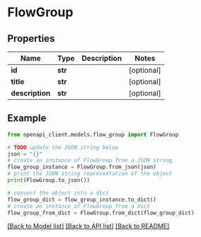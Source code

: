 # FlowGroup


## Properties

Name | Type | Description | Notes
------------ | ------------- | ------------- | -------------
**id** | **str** |  | [optional] 
**title** | **str** |  | [optional] 
**description** | **str** |  | [optional] 

## Example

```python
from openapi_client.models.flow_group import FlowGroup

# TODO update the JSON string below
json = "{}"
# create an instance of FlowGroup from a JSON string
flow_group_instance = FlowGroup.from_json(json)
# print the JSON string representation of the object
print(FlowGroup.to_json())

# convert the object into a dict
flow_group_dict = flow_group_instance.to_dict()
# create an instance of FlowGroup from a dict
flow_group_from_dict = FlowGroup.from_dict(flow_group_dict)
```
[[Back to Model list]](../README.md#documentation-for-models) [[Back to API list]](../README.md#documentation-for-api-endpoints) [[Back to README]](../README.md)


